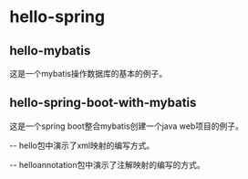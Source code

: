 # hello-spring

## hello-mybatis

这是一个mybatis操作数据库的基本的例子。

## hello-spring-boot-with-mybatis

这是一个spring boot整合mybatis创建一个java web项目的例子。

-- hello包中演示了xml映射的编写方式。

-- helloannotation包中演示了注解映射的编写的方式。


